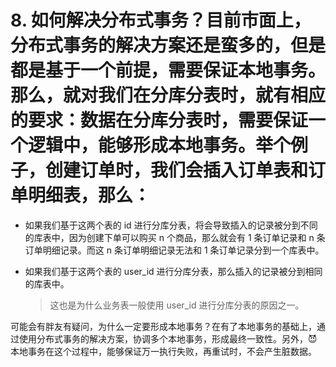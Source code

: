# 8. 如何解决分布式事务？目前市面上，分布式事务的解决方案还是蛮多的，但是都是基于一个前提，需要保证本地事务。**那么，就对我们在分库分表时，就有相应的要求：数据在分库分表时，需要保证一个逻辑中，能够形成本地事务**。举个例子，创建订单时，我们会插入订单表和订单明细表，那么：

- 如果我们基于这两个表的 id 进行分库分表，将会导致插入的记录被分到不同的库表中，因为创建下单可以购买 n 个商品，那么就会有 1 条订单记录和 n 条 订单明细记录。而这 n 条订单明细记录无法和 1 条订单记录分到一个库表中。

- 如果我们基于这两个表的 user_id 进行分库分表，那么插入的记录被分到相同的库表中。

  > 这也是为什么业务表一般使用 user_id 进行分库分表的原因之一。

可能会有胖友有疑问，为什么一定要形成本地事务？在有了本地事务的基础上，通过使用分布式事务的解决方案，协调多个本地事务，形成最终一致性。另外，😈 本地事务在这个过程中，能够保证万一执行失败，再重试时，不会产生脏数据。



